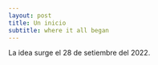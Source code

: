 ```yaml
---
layout: post
title: Un inicio
subtitle: where it all began
---
```


La idea surge el 28 de setiembre del 2022.
